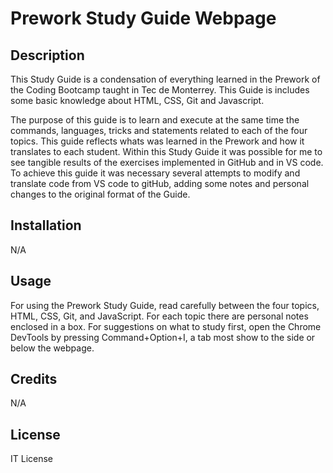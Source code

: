# Prework Study Guide Webpage

## Description

This Study Guide is a condensation of everything learned in the Prework of the Coding Bootcamp taught in Tec de Monterrey. This Guide is includes some basic knowledge about HTML, CSS, Git and Javascript. 

The purpose of this guide is to learn and execute at the same time the commands, languages, tricks and statements related to each of the four topics. This guide reflects whats was learned in the Prework and how it translates to each student.  Within this Study Guide it was possible for me to see tangible results of the exercises implemented in GitHub and in VS code. To achieve this guide it was necessary several attempts to modify and translate code from VS code to gitHub, adding some notes and personal changes to the original format of the Guide.


## Installation

N/A

## Usage

For using the Prework Study Guide, read carefully between the four topics, HTML, CSS, Git, and JavaScript. For each topic there are personal notes enclosed in a box. For suggestions on what to study first, open the Chrome DevTools by pressing Command+Option+I, a tab most show to the side or below the webpage.

## Credits

N/A

## License

IT License

